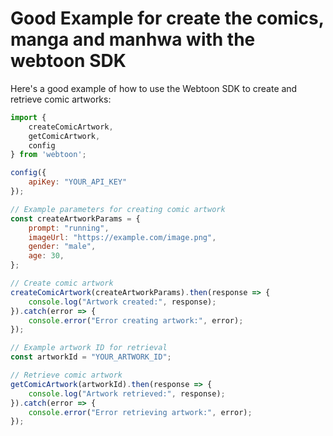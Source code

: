 # Good Example for create the comics, manga and manhwa with the webtoon SDK

Here's a good example of how to use the Webtoon SDK to create and retrieve comic artworks:

```javascript
import {
    createComicArtwork,
    getComicArtwork,
    config
} from 'webtoon';

config({
    apiKey: "YOUR_API_KEY"
});

// Example parameters for creating comic artwork
const createArtworkParams = {
    prompt: "running",
    imageUrl: "https://example.com/image.png",
    gender: "male",
    age: 30,
};

// Create comic artwork
createComicArtwork(createArtworkParams).then(response => {
    console.log("Artwork created:", response);
}).catch(error => {
    console.error("Error creating artwork:", error);
});

// Example artwork ID for retrieval
const artworkId = "YOUR_ARTWORK_ID";

// Retrieve comic artwork
getComicArtwork(artworkId).then(response => {
    console.log("Artwork retrieved:", response);
}).catch(error => {
    console.error("Error retrieving artwork:", error);
});
```
